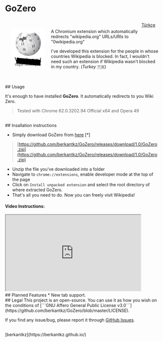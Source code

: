 ﻿# GoZero

<a style="float: right; font-size:14px; padding: 10px" href="https://berkantkz.github.io/GoZero/tr">Türkçe</a>
<br>

<img style="float: left; padding: 0px 20px 0 20px" src="https://github.com/berkantkz/GoZero/raw/master/gozero.png">
A Chromium extension which automatically redirects "wikipedia.org" URLs/URIs to "0wikipedia.org"

I've developed this extension for the people in whose countries Wikipedia is blocked. In fact, I wouldn't need such an extension if Wikipedia wasn't blocked in my country. (_Turkey_ 🇹🇷)

<br>
<br>
## Usage

It's enough to have installed **GoZero**. It automatically redirects to you Wiki Zero.

> Tested with Chrome 62.0.3202.94 Official x64 and Opera 49

<br>
## Insallation instructions

* Simply download GoZero from [here](https://github.com/berkantkz/GoZero/releases/download/1.0/GoZero.zip) [*]
> [https://github.com/berkantkz/GoZero/releases/download/1.0/GoZero.zip](https://github.com/berkantkz/GoZero/releases/download/1.0/GoZero.zip)
* Unzip the file you've downloaded into a folder
* Navigate to ``` chrome://extensions ```, enable developer mode at the top of the page
* Click on ```Install unpacked extension``` and select the root directory of where extracted GoZero.
* That's all you need to do. Now you can freely visit Wikipedia!

#### Video Instructions:

<iframe width="444" height="250"
src="https://youtube.com/embed/atAUnwNLzGk?controls=1"></iframe>

<br>
## Planned Features
* New tab support.

<br>
## Legal
This project is an open-source. You can use it as how you wish on the conditions of [```GNU Affero General Public License v3.0```](https://github.com/berkantkz/GoZero/blob/master/LICENSE).

If you find any issue/bug, please report it through [GitHub Issues](https://github.com/berkantkz/GoZero/issues).

<br>
[berkantkz](https://berkantkz.github.io/)